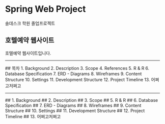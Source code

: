 # Spring Web Project
솔데스크 학원 졸업프로젝트

## 호텔예약 웹사이트
호텔예약 웹사이트입니다.


<hr>
## 목차
1. Background
2. Description
3. Scope
4. References
5. R & R
6. Database Specification
7. ERD - Diagrams
8. Wireframes
9. Content Structure
10. Settings
11. Development Structure
12. Project Timeline
13. 어쩌고저쩌고


<hr>
## 1. Background
## 2. Description
## 3. Scope
## 5. R & R
## 6. Database Specification
## 7. ERD - Diagrams
## 8. Wireframes
## 9. Content Structure
## 10. Settings
## 11. Development Structure
## 12. Project Timeline
## 13. 어쩌고저쩌고
